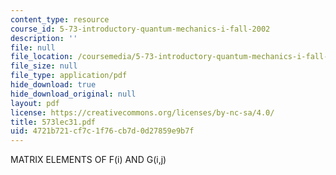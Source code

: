 ```yaml
---
content_type: resource
course_id: 5-73-introductory-quantum-mechanics-i-fall-2002
description: ''
file: null
file_location: /coursemedia/5-73-introductory-quantum-mechanics-i-fall-2002/4721b721cf7c1f76cb7d0d27859e9b7f_573lec31.pdf
file_size: null
file_type: application/pdf
hide_download: true
hide_download_original: null
layout: pdf
license: https://creativecommons.org/licenses/by-nc-sa/4.0/
title: 573lec31.pdf
uid: 4721b721-cf7c-1f76-cb7d-0d27859e9b7f
---
```

MATRIX ELEMENTS OF F(i) AND G(i,j)
